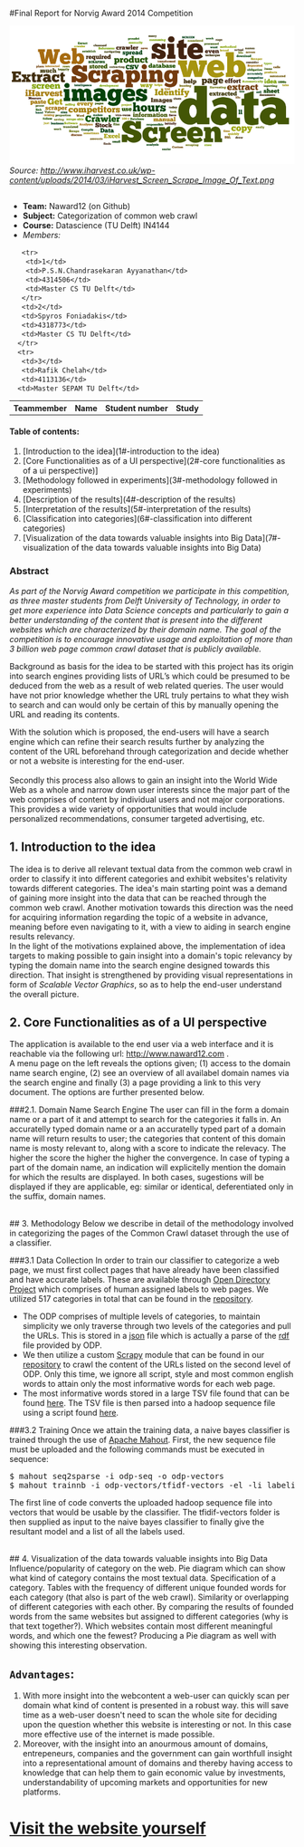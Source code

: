 #Final Report for Norvig Award 2014 Competition



![alt tag](/pictures/report/report-coverpic.png)
<br><l><I> Source: http://www.iharvest.co.uk/wp-content/uploads/2014/03/iHarvest_Screen_Scrape_Image_Of_Text.png </I>



## 

- <b>Team:</b> Naward12 (on Github)
- <b>Subject:</b> Categorization of common web crawl
- <b>Course:</b> Datascience (TU Delft) IN4144
- *Members:* 

<table>
      <tr>
         <th>Teammember</th>
         <th>Name</th>
         <th>Student number</th>
         <th>Study</th>
      </tr>
 
       <tr>
        <td>1</td>
        <td>P.S.N.Chandrasekaran Ayyanathan</td>
        <td>4314506</td>
        <td>Master CS TU Delft</td>
       </tr>
       <td>2</td>
       <td>Spyros Foniadakis</td>
       <td>4318773</td>
       <td>Master CS TU Delft</td>
      </tr>
      <tr>
       <td>3</td>
       <td>Rafik Chelah</td>
       <td>4113136</td>
      <td>Master SEPAM TU Delft</td>
              
</table>



#### Table of contents:

1. [Introduction to the idea](1#-introduction to the idea)
2. [Core Functionalities as of a UI perspective](2#-core functionalities as of a ui perspective)]
3. [Methodology followed in experiments](3#-methodology followed in experiments)
4. [Description of the results](4#-description of the results)
5. [Interpretation of the results](5#-interpretation of the results)
6. [Classification into categories](6#-classification into different categories)
7. [Visualization of the data towards valuable insights into Big Data](7#-visualization of the data towards valuable insights into Big Data)

### Abstract 
<i> As part of the Norvig Award competition we participate in this competition, as three master students from Delft University of Technology, in order to get more experience into Data Science concepts and particularly to gain a better understanding of the content that is present into the different websites which are characterized by their domain name. The goal of the competition is to encourage innovative usage and exploitation of more than 3 billion web page common crawl dataset that is publicly available. </b>
</i>

Background as basis for the idea to be started with this project has its origin into search engines providing lists of URL’s which could be presumed to be deduced from the web as a result of web related queries. The user would have not prior knowledge whether the URL truly pertains to what they wish to search and can would only be certain of this by manually opening the URL and reading its contents.

With the solution which is proposed, the end-users will have a search engine which can refine their search results further by analyzing the content of the URL beforehand through categorization and decide whether or not a website is interesting for the end-user.
<br>
<br>
Secondly this process also allows to gain an insight into the World Wide Web as a whole and narrow down user interests since the major part of the web comprises of content by individual users and not major corporations. This provides a wide variety of opportunities that would include personalized recommendations, consumer targeted advertising, etc.
 
## 1. Introduction to the idea
The idea is to derive all relevant textual data from the common web crawl in order to classify it into different categories and exhibit websites's relativity towards different categories. The idea's main starting point was a demand of gaining more insight into the data that can be reached through the common web crawl. Another motivation towards this direction was the need for acquiring information regarding the topic of a website in advance, meaning before even navigating to it, with a view to aiding in search engine results relevancy.
<br>
In the light of the motivations explained above, the implementation of idea targets to making possible to gain insight into a domain's topic relevancy by typing the domain name into the search engine designed towards this direction. That insight is strengthened by providing visual representations in form of <i>Scalable Vector Graphics</i>, so as to help the end-user understand the overall picture. 

## 2. Core Functionalities as of a UI perspective
The application is available to the end user via a web interface and it is reachable via the following url: <a href=http://www.naward12.com> http://www.naward12.com </a>.
<br>
A menu page on the left reveals the options given; (1) access to the domain name search engine, (2) see an overview of all availabel domain names via the search engine and finally (3) a page providing a link to this very document. The options are further presented below.

###2.1. Domain Name Search Engine
The user can fill in the form a domain name or a part of it and attempt to search for the categories it falls in. An accuratelly typed domain name or a an accuratelly typed part of a domain name will return results to user; the categories that content of this domain name is mosty relevant to, along with a score to indicate the relevacy. The higher the score the higher the higher the convergence. In case of typing a part of the domain name, an indication will explicitelly mention the domain for which the results are displayed. In both cases, sugestions will be displayed if they are applicable, eg: similar or identical, deferentiated only in the suffix, domain names.

<br>
## 3. Methodology
Below we describe in detail of the methodology involved in categorizing the pages of the Common Crawl dataset through the use of a classifier.

###3.1 Data Collection
In order to train our classifier to categorize a web page, we must first collect pages that have already have been classified and have accurate labels. These are available through <a href=http://www.dmoz.org/>Open Directory Project</a> which comprises of human assigned labels to web pages. We utilized 517 categories in total that can be found in the <a href="https://github.com/norvigaward/naward12/blob/master/stats/labels.txt">repository</a>.

- The ODP comprises of multiple levels of categories, to maintain simplicity we only traverse through two levels of the categories and pull the URLs. This is stored in a <a href="https://copy.com/L10OrSzm6DjH">json</a> file which is actually a parse of the <a href="http://www.dmoz.org/rdf.html">rdf</a> file provided by ODP. 
- We then utilize a custom <a href="http://doc.scrapy.org/en/latest/index.html">Scrapy</a> module that can be found in our <a href="https://github.com/norvigaward/naward12/tree/master/scraper">repository</a> to crawl the content of the URLs listed on the second level of ODP. Only this time, we ignore all script, style and most common english words to attain only the most informative words for each web page. 
- The most informative words stored in a large TSV file found that can be found <a href="https://copy.com/L10OrSzm6DjH">here</a>. The TSV file is then parsed into a hadoop sequence file using a script found <a href="https://github.com/norvigaward/naward12/tree/master/mahout">here</a>.

###3.2 Training
Once we attain the training data, a naive bayes classifier is trained through the use of <a href="https://mahout.apache.org/">Apache Mahout</a>. First, the new sequence file must be uploaded and the following commands must be executed in sequence:

<pre>
$ mahout seq2sparse -i odp-seq -o odp-vectors
$ mahout trainnb -i odp-vectors/tfidf-vectors -el -li labelindex -o model -ow -c
</pre>

The first line of code converts the uploaded hadoop sequence file into vectors that would be usable by the classifier. The tfidif-vectors folder is then supplied as input to the naive bayes classifier to finally give the resultant model and a list of all the labels used.

<br>
## 4. Visualization of the data towards valuable insights into Big Data 
Influence/popularity of category on the web. Pie diagram which can show what kind of category contains the most textual data. Specification of a category. Tables with the frequency of different unique founded words for each category (that also is part of the web crawl). Similarity or overlapping of different categories with each other. By comparing the results of founded words from the same websites but assigned to different categories (why is that text together?).
Which websites contain most different meaningful words, and which one the fewest? Producing a Pie diagram as well with showing this interesting observation.

## `Advantages`: 
1. With more insight into the webcontent a web-user can quickly scan per domain what kind of content is presented in a robust way. this will save time as a web-user doesn't need to scan the whole site for deciding upon the question whether this website is interesting or not. In this case more effective use of the internet is made possible.
2. Moreover, with the insight into an anourmous amount of domains, entrepeneurs, companies and the government can gain worthfull insight into a representational amount of domains and thereby having access to knowledge that can help them to gain economic value by investments, understandability of upcoming markets and opportunities for new platforms.


# <a href=http://www.naward12.com> Visit the website yourself </a>
